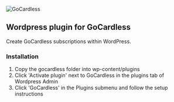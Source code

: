 ![GoCardless](https://gocardless.com/resources/logo.png)

## Wordpress plugin for GoCardless

Create GoCardless subscriptions within WordPress.

### Installation

1. Copy the gocardless folder into wp-content/plugins
2. Click 'Activate plugin' next to GoCardless in the plugins tab of Wordpress Admin
3. Click 'GoCardless' in the Plugins submenu and follow the setup instructions
